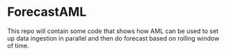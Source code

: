 # ForecastAML
This repo will contain some code that shows how AML can be used to set up data ingestion in parallel and then do forecast based on rolling window of time.
